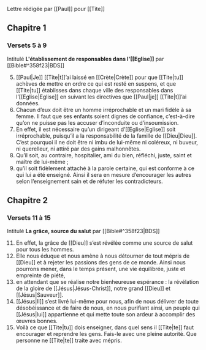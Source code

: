 Lettre rédigée par [[Paul]] pour [[Tite]]
## Chapitre 1
### Versets 5 à 9
Intitulé **L'établissement de responsables dans l'[[Eglise]]** par [[Bible#^358f23|BDS]]

5) [[Paul|Je]] [[Tite|t]]’ai laissé en [[Crète|Crète]] pour que [[Tite|tu]] achèves de mettre en ordre ce qui est resté en suspens, et que [[Tite|tu]] établisses dans chaque ville des responsables dans l’[[Eglise|Eglise]] en suivant les directives que [[Paul|je]] [[Tite|t]]’ai données.
6) Chacun d’eux doit être un homme irréprochable et un mari fidèle à sa femme. Il faut que ses enfants soient dignes de confiance, c’est-à-dire qu’on ne puisse pas les accuser d’inconduite ou d’insoumission.
7) En effet, il est nécessaire qu’un dirigeant d’[[Eglise|Eglise]] soit irréprochable, puisqu’il a la responsabilité de la famille de [[Dieu|Dieu]]. C’est pourquoi il ne doit être ni imbu de lui-même ni coléreux, ni buveur, ni querelleur, ni attiré par des gains malhonnêtes.
8) Qu’il soit, au contraire, hospitalier, ami du bien, réfléchi, juste, saint et maître de lui-même ;
9) qu’il soit fidèlement attaché à la parole certaine, qui est conforme à ce qui lui a été enseigné. Ainsi il sera en mesure d’encourager les autres selon l’enseignement sain et de réfuter les contradicteurs.
## Chapitre 2
### Versets 11 à 15
Intitulé **La grâce, source du salut** par [[Bible#^358f23|BDS]]

11) En effet, la grâce de [[Dieu]] s’est révélée comme une source de salut pour tous les hommes. 
12) Elle nous éduque et nous amène à nous détourner de tout mépris de [[Dieu]] et à rejeter les passions des gens de ce monde. Ainsi nous pourrons mener, dans le temps présent, une vie équilibrée, juste et empreinte de piété, 
13) en attendant que se réalise notre bienheureuse espérance : la révélation de la gloire de [[Jésus|Jésus-Christ]], notre grand [[Dieu]] et [[Jésus|Sauveur]].
14) [[Jésus|Il]] s’est livré lui-même pour nous, afin de nous délivrer de toute désobéissance et de faire de nous, en nous purifiant ainsi, un peuple qui [[Jésus|lui]] appartienne et qui mette toute son ardeur à accomplir des œuvres bonnes.
15) Voilà ce que [[Tite|tu]] dois enseigner, dans quel sens il [[Tite|te]] faut encourager et reprendre les gens. Fais-le avec une pleine autorité. Que personne ne [[Tite|te]] traite avec mépris.